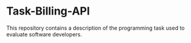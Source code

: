 # Task-Billing-API
This repository contains a description of the programming task used to evaluate software developers.
